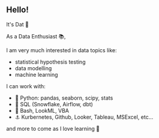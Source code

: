 ## Hello! 
It's Dat :wave:

As a Data Enthusiast 📚,

I am very much interested in data topics like:
  - statistical hypothesis testing
  - data modelling
  - machine learning

I can work with:  
  - 🥇 Python: pandas, seaborn, scipy, stats
  - 🥈 SQL (Snowflake, Airflow, dbt)
  - 🥉 Bash, LookML, VBA
  - ⚓ Kurbernetes, Github, Looker, Tableau, MSExcel, etc...

and more to come as I love learning 🤟
